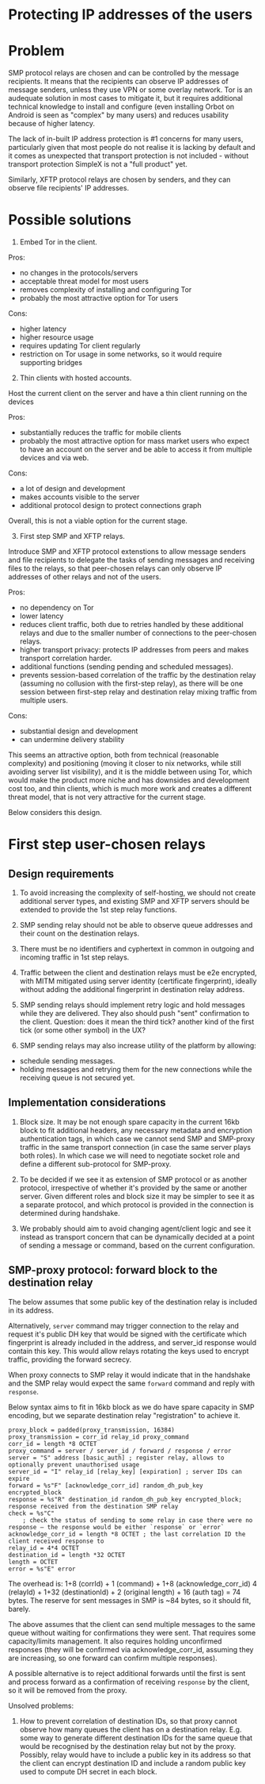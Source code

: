 # Protecting IP addresses of the users

# Problem

SMP protocol relays are chosen and can be controlled by the message recipients. It means that the recipients can observe IP addresses of message senders, unless they use VPN or some overlay network. Tor is an audequate solution in most cases to mitigate it, but it requires additional technical knowledge to install and configure (even installing Orbot on Android is seen as "complex" by many users) and reduces usability because of higher latency.

The lack of in-built IP address protection is #1 concerns for many users, particularly given that most people do not realise it is lacking by default and it comes as unexpected that transport protection is not included - without transport protection SimpleX is not a "full product" yet.

Similarly, XFTP protocol relays are chosen by senders, and they can observe file recipients' IP addresses.

# Possible solutions

1. Embed Tor in the client.

Pros:
- no changes in the protocols/servers
- acceptable threat model for most users
- removes complexity of installing and configuring Tor
- probably the most attractive option for Tor users

Cons:
- higher latency
- higher resource usage
- requires updating Tor client regularly
- restriction on Tor usage in some networks, so it would require supporting bridges

2. Thin clients with hosted accounts.

Host the current client on the server and have a thin client running on the devices

Pros:
- substantially reduces the traffic for mobile clients
- probably the most attractive option for mass market users who expect to have an account on the server and be able to access it from multiple devices and via web.

Cons:
- a lot of design and development
- makes accounts visible to the server
- additional protocol design to protect connections graph

Overall, this is not a viable option for the current stage.

3. First step SMP and XFTP relays.

Introduce SMP and XFTP protocol extenstions to allow message senders and file recipients to delegate the tasks of sending messages and receiving files to the relays, so that peer-chosen relays can only observe IP addresses of other relays and not of the users.

Pros:
- no dependency on Tor
- lower latency
- reduces client traffic, both due to retries handled by these additional relays and due to the smaller number of connections to the peer-chosen relays.
- higher transport privacy: protects IP addresses from peers and makes transport correlation harder.
- additional functions (sending pending and scheduled messages).
- prevents session-based correlation of the traffic by the destination relay (assuming no collusion with the first-step relay), as there will be one session between first-step relay and destination relay mixing traffic from multiple users.

Cons:
- substantial design and development
- can undermine delivery stability

This seems an attractive option, both from technical (reasonable complexity) and positioning (moving it closer to nix networks, while still avoiding server list visibility), and it is the middle between using Tor, which would make the product more niche and has downsides and development cost too, and thin clients, which is much more work and creates a different threat model, that is not very attractive for the current stage.

Below considers this design.

# First step user-chosen relays

## Design requirements

1. To avoid increasing the complexity of self-hosting, we should not create additional server types, and existing SMP and XFTP servers should be extended to provide the 1st step relay functions.

2. SMP sending relay should not be able to observe queue addresses and their count on the destination relays.

3. There must be no identifiers and cyphertext in common in outgoing and incoming traffic in 1st step relays.

4. Traffic between the client and destination relays must be e2e encrypted, with MITM mitigated using server identity (certificate fingerprint), ideally without adding the additional fingerprint in destination relay address.

5. SMP sending relays should implement retry logic and hold messages while they are delivered. They also should push "sent" confirmation to the client. Question: does it mean the third tick? another kind of the first tick (or some other symbol) in the UX?

6. SMP sending relays may also increase utility of the platform by allowing:

- schedule sending messages.
- holding messages and retrying them for the new connections while the receiving queue is not secured yet.

## Implementation considerations

1. Block size. It may be not enough spare capacity in the current 16kb block to fit additional headers, any necessary metadata and encryption authentication tags, in which case we cannot send SMP and SMP-proxy traffic in the same transport connection (in case the same server plays both roles). In which case we will need to negotiate socket role and define a different sub-protocol for SMP-proxy.

2. To be decided if we see it as extension of SMP protocol or as another protocol, irrespective of whether it's provided by the same or another server. Given different roles and block size it may be simpler to see it as a separate protocol, and which protocol is provided in the connection is determined during handshake.

3. We probably should aim to avoid changing agent/client logic and see it instead as transport concern that can be dynamically decided at a point of sending a message or command, based on the current configuration.

## SMP-proxy protocol: forward block to the destination relay

The below assumes that some public key of the destination relay is included in its address.

Alternatively, `server` command may trigger connection to the relay and request it's public DH key that would be signed with the certificate which fingerprint is already included in the address, and server_id response would contain this key. This would allow relays rotating the keys used to encrypt traffic, providing the forward secrecy.

When proxy connects to SMP relay it would indicate that in the handshake and the SMP relay would expect the same `forward` command and reply with `response`.

Below syntax aims to fit in 16kb block as we do have spare capacity in SMP encoding, but we separate destination relay "registration" to achieve it.

```abnf
proxy_block = padded(proxy_transmission, 16384)
proxy_transmission = corr_id relay_id proxy_command
corr_id = length *8 OCTET
proxy_command = server / server_id / forward / response / error
server = "S" address [basic_auth] ; register relay, allows to optionally prevent unauthorised usage
server_id = "I" relay_id [relay_key] [expiration] ; server IDs can expire
forward = %s"F" [acknowledge_corr_id] random_dh_pub_key encrypted_block
response = %s"R" destination_id random_dh_pub_key encrypted_block; response received from the destination SMP relay
check = %s"C"
    ; check the status of sending to some relay in case there were no response – the response would be either `response` or `error`
acknowledge_corr_id = length *8 OCTET ; the last correlation ID the client received response to
relay_id = 4*4 OCTET
destination_id = length *32 OCTET
length = OCTET
error = %s"E" error
```

The overhead is: 1+8 (corrId) + 1 (command) + 1+8 (acknowledge_corr_id) 4 (relayId) + 1+32 (destinationId) + 2 (original length) + 16 (auth tag) = 74 bytes. The reserve for sent messages in SMP is ~84 bytes, so it should fit, barely.

The above assumes that the client can send multiple messages to the same queue without waiting for confirmations they were sent. That requires some capacity/limits management. It also requires holding unconfirmed responses (they will be confirmed via acknowledge_corr_id, assuming they are increasing, so one forward can confirm multiple responses). 

A possible alternative is to reject additional forwards until the first is sent and process forward as a confirmation of receiving `response` by the client, so it will be removed from the proxy.

Unsolved problems:

1. How to prevent correlation of destination IDs, so that proxy cannot observe how many queues the client has on a destination relay. E.g. some way to generate different destination IDs for the same queue that would be recognised by the destination relay but not by the proxy. Possibly, relay would have to include a public key in its address so that the client can encrypt destination ID and include a random public key used to compute DH secret in each block.
